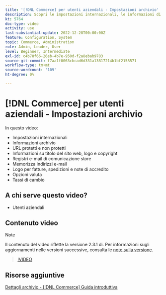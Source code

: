 ```yaml
---
title: '[!DNL Commerce] per utenti aziendali - Impostazioni archivio'
description: Scopri le impostazioni internazionali, le informazioni di archiviazione, gli URL sicuri e non sicuri, il titolo del sito web, il logo, le informazioni sul copyright, i logo e-mail di comunicazione, gli indirizzi e-mail di archiviazione, le opzioni di valuta e i tassi di valuta.
kt: 5764
doc-type: video
activity: use
last-substantial-update: 2022-12-28T00:00:00Z
feature: Configuration, System
topic: Commerce, Administration
role: Admin, Leader, User
level: Beginner, Intermediate
exl-id: c4b78f66-26eb-4b7e-950d-f2a8ebab9783
source-git-commit: f7aa1f0063cbcad6d331a13817214b1bf2158571
workflow-type: tm+mt
source-wordcount: '109'
ht-degree: 0%

---
```


# [!DNL Commerce] per utenti aziendali - Impostazioni archivio

In questo video:

- Impostazioni internazionali
- Informazioni archivio
- URL protetti e non protetti
- Informazioni su titolo del sito web, logo e copyright
- Registri e-mail di comunicazione store
- Memorizza indirizzi e-mail
- Logo per fatture, spedizioni e note di accredito
- Opzioni valuta
- Tassi di cambio

## A chi serve questo video?

- Utenti aziendali

## Contenuto video

>[!NOTE]
>
>Il contenuto del video riflette la versione 2.3.1 di. Per informazioni sugli aggiornamenti nelle versioni successive, consulta le [note sulla versione](https://experienceleague.adobe.com/docs/commerce-operations/release/notes/overview.html).

>[!VIDEO](https://video.tv.adobe.com/v/35949?quality=12&learn=on)

## Risorse aggiuntive

[Dettagli archivio - [!DNL Commerce] Guida introduttiva](https://experienceleague.adobe.com/docs/commerce-admin/start/setup/store-details.html)
